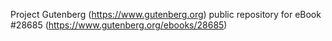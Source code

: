 Project Gutenberg (https://www.gutenberg.org) public repository for eBook #28685 (https://www.gutenberg.org/ebooks/28685)
